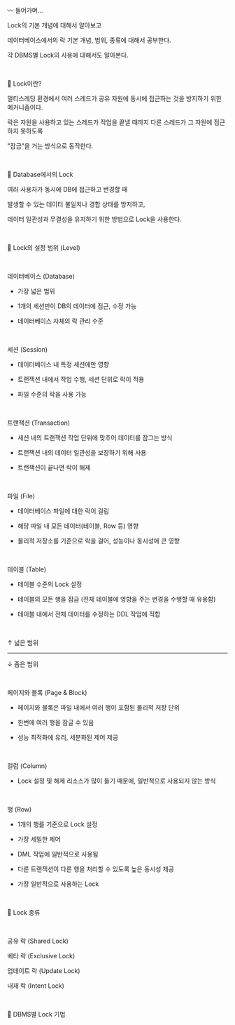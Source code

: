 〰 들어가며...

Lock의 기본 개념에 대해서 알아보고

데이터베이스에서의 락 기본 개념, 범위, 종류에 대해서 공부한다.

각 DBMS별 Lock의 사용에 대해서도 알아본다.

​

🤔 Lock이란?

멀티스레딩 환경에서 여러 스레드가 공유 자원에 동시에 접근하는 것을 방지하기 위한 메커니즘이다.

락은 자원을 사용하고 있는 스레드가 작업을 끝낼 때까지 다른 스레드가 그 자원에 접근하지 못하도록

"잠금"을 거는 방식으로 동작한다.

​

📌 Database에서의 Lock

여러 사용자가 동시에 DB에 접근하고 변경할 때

발생할 수 있는 데이터 불일치나 경합 상태를 방지하고,

데이터 일관성과 무결성을 유지하기 위한 방법으로 Lock을 사용한다.

​

📌 Lock의 설정 범위 (Level)

​

데이터베이스 (Database)

- 가장 넓은 범위

- 1개의 세션만이 DB의 데이터에 접근, 수정 가능

- 데이터베이스 자체의 락 관리 수준

​

세션 (Session)

- 데이터베이스 내 특정 세션에만 영향

- 트랜잭션 내에서 작업 수행, 세션 단위로 락이 적용

- 파일 수준의 락을 사용 가능

​

트랜잭션 (Transaction)

- 세션 내의 트랜잭션 작업 단위에 맞추어 데이터를 잠그는 방식

- 트랜잭션 내의 데이터 일관성을 보장하기 위해 사용

- 트랜잭션이 끝나면 락이 해제

​

파일 (File)

- 데이터베이스 파일에 대한 락이 걸림

- 해당 파일 내 모든 데이터(테이블, Row 등) 영향

- 물리적 저장소를 기준으로 락을 걸어, 성능이나 동시성에 큰 영향

​

테이블 (Table)

- 테이블 수준의 Lock 설정

- 테이블의 모든 행을 잠금 (전체 테이블에 영향을 주는 변경을 수행할 때 유용함)

- 테이블 내에서 전체 데이터를 수정하는 DDL 작업에 적합

​

↑ 넓은 범위

--------------------------------

↓ 좁은 범위

​

페이지와 블록 (Page & Block)

- 페이지와 블록은 파일 내에서 여러 행이 포함된 물리적 저장 단위

- 한번에 여러 행을 잠글 수 있음

- 성능 최적화에 유리, 세분화된 제어 제공

​

컬럼 (Column)

- Lock 설정 및 해제 리소스가 많이 들기 때문에, 일반적으로 사용되지 않는 방식

​

행 (Row)

- 1개의 행를 기준으로 Lock 설정

- 가장 세밀한 제어

- DML 작업에 일반적으로 사용됨

- 다른 트랜잭션이 다른 행을 처리할 수 있도록 높은 동시성 제공

- 가장 일반적으로 사용하는 Lock

​

📌 Lock 종류

​

공유 락 (Shared Lock)

베타 락 (Exclusive Lock)

업데이트 락 (Update Lock)

내재 락 (Intent Lock)

​

📌 DBMS별 Lock 기법

​
